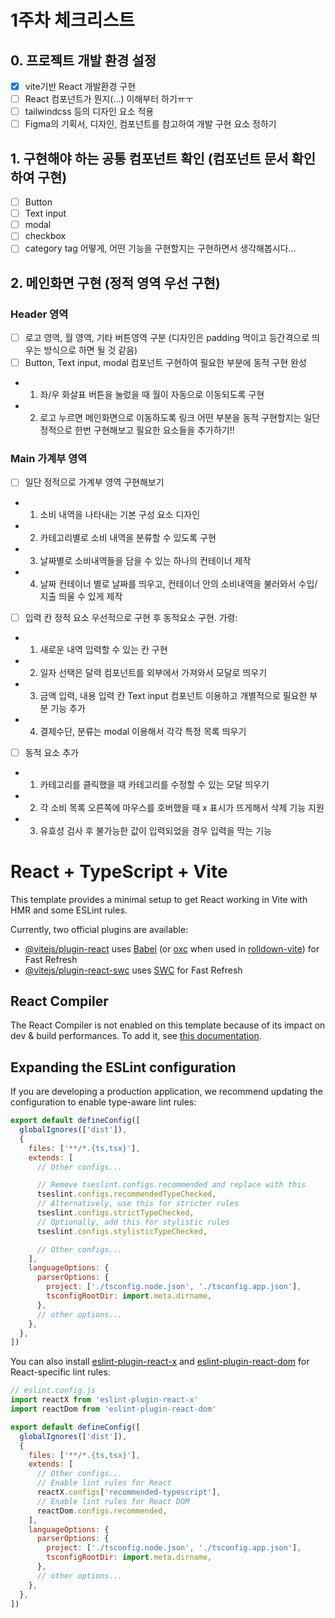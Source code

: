 # 1주차 체크리스트
## 0. 프로젝트 개발 환경 설정
- [x] vite기반 React 개발환경 구현
- [ ] React 컴포넌트가 뭔지(...) 이해부터 하기ㅠㅜ
- [ ] tailwindcss 등의 디자인 요소 적용
- [ ] Figma의 기획서, 디자인, 컴포넌트를 참고하여 개발 구현 요소 정하기

## 1. 구현해야 하는 공통 컴포넌트 확인 (컴포넌트 문서 확인하여 구현)
- [ ] Button
- [ ] Text input
- [ ] modal
- [ ] checkbox
- [ ] category tag
어떻게, 어떤 기능을 구현할지는 구현하면서 생각해봅시다...

## 2. 메인화면 구현 (정적 영역 우선 구현)
### Header 영역
- [ ] 로고 영역, 월 영역, 기타 버튼영역 구분 (디자인은 padding 먹이고 등간격으로 띄우는 방식으로 하면 될 것 같음)
- [ ] Button, Text input, modal 컴포넌트 구현하여 필요한 부분에 동적 구현 완성
- 1. 좌/우 화살표 버튼을 눌렀을 때 월이 자동으로 이동되도록 구현
- 2. 로고 누르면 메인화면으로 이동하도록 링크
어떤 부분을 동적 구현할지는 일단 정적으로 한번 구현해보고 필요한 요소들을 추가하기!!

### Main 가계부 영역
- [ ] 일단 정적으로 가계부 영역 구현해보기
- 1. 소비 내역을 나타내는 기본 구성 요소 디자인
- 2. 카테고리별로 소비 내역을 분류할 수 있도록 구현
- 3. 날짜별로 소비내역들을 담을 수 있는 하나의 컨테이너 제작
- 4. 날짜 컨테이너 별로 날짜를 띄우고, 컨테이너 안의 소비내역을 불러와서 수입/지출 띄울 수 있게 제작
- [ ] 입력 칸 정적 요소 우선적으로 구현 후 동적요소 구현. 가령:
- 1. 새로운 내역 입력할 수 있는 칸 구현
- 2. 일자 선택은 달력 컴포넌트를 외부에서 가져와서 모달로 띄우기
- 3. 금액 입력, 내용 입력 칸 Text input 컴포넌트 이용하고 개별적으로 필요한 부분 기능 추가
- 4. 결제수단, 분류는 modal 이용해서 각각 특정 목록 띄우기
- [ ] 동적 요소 추가
- 1. 카테고리를 클릭했을 때 카테고리를 수정할 수 있는 모달 띄우기
- 2. 각 소비 목록 오른쪽에 마우스를 호버했을 때 x 표시가 뜨게해서 삭제 기능 지원
- 3. 유효성 검사 후 불가능한 값이 입력되었을 경우 입력을 막는 기능


# React + TypeScript + Vite

This template provides a minimal setup to get React working in Vite with HMR and some ESLint rules.

Currently, two official plugins are available:

- [@vitejs/plugin-react](https://github.com/vitejs/vite-plugin-react/blob/main/packages/plugin-react) uses [Babel](https://babeljs.io/) (or [oxc](https://oxc.rs) when used in [rolldown-vite](https://vite.dev/guide/rolldown)) for Fast Refresh
- [@vitejs/plugin-react-swc](https://github.com/vitejs/vite-plugin-react/blob/main/packages/plugin-react-swc) uses [SWC](https://swc.rs/) for Fast Refresh

## React Compiler

The React Compiler is not enabled on this template because of its impact on dev & build performances. To add it, see [this documentation](https://react.dev/learn/react-compiler/installation).

## Expanding the ESLint configuration

If you are developing a production application, we recommend updating the configuration to enable type-aware lint rules:

```js
export default defineConfig([
  globalIgnores(['dist']),
  {
    files: ['**/*.{ts,tsx}'],
    extends: [
      // Other configs...

      // Remove tseslint.configs.recommended and replace with this
      tseslint.configs.recommendedTypeChecked,
      // Alternatively, use this for stricter rules
      tseslint.configs.strictTypeChecked,
      // Optionally, add this for stylistic rules
      tseslint.configs.stylisticTypeChecked,

      // Other configs...
    ],
    languageOptions: {
      parserOptions: {
        project: ['./tsconfig.node.json', './tsconfig.app.json'],
        tsconfigRootDir: import.meta.dirname,
      },
      // other options...
    },
  },
])
```

You can also install [eslint-plugin-react-x](https://github.com/Rel1cx/eslint-react/tree/main/packages/plugins/eslint-plugin-react-x) and [eslint-plugin-react-dom](https://github.com/Rel1cx/eslint-react/tree/main/packages/plugins/eslint-plugin-react-dom) for React-specific lint rules:

```js
// eslint.config.js
import reactX from 'eslint-plugin-react-x'
import reactDom from 'eslint-plugin-react-dom'

export default defineConfig([
  globalIgnores(['dist']),
  {
    files: ['**/*.{ts,tsx}'],
    extends: [
      // Other configs...
      // Enable lint rules for React
      reactX.configs['recommended-typescript'],
      // Enable lint rules for React DOM
      reactDom.configs.recommended,
    ],
    languageOptions: {
      parserOptions: {
        project: ['./tsconfig.node.json', './tsconfig.app.json'],
        tsconfigRootDir: import.meta.dirname,
      },
      // other options...
    },
  },
])
```
